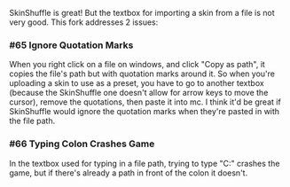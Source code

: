 SkinShuffle is great! But the textbox for importing a skin from a file is not very good. This fork addresses 2 issues:

### #65 Ignore Quotation Marks
When you right click on a file on windows, and click "Copy as path", it copies the file's path but with quotation marks around it. So when you're uploading a skin to use as a preset, you have to go to another textbox (because the SkinShuffle one doesn't allow for arrow keys to move the cursor), remove the quotations, then paste it into mc. I think it'd be great if SkinShuffle would ignore the quotation marks when they're pasted in with the file path.

### #66 Typing Colon Crashes Game
In the textbox used for typing in a file path, trying to type "C:" crashes the game, but if there's already a path in front of the colon it doesn't.
